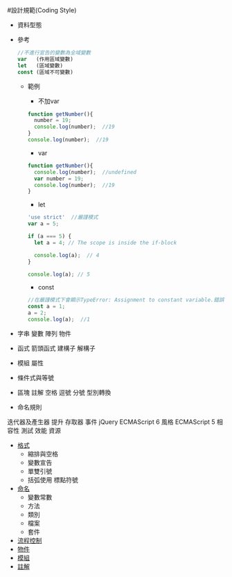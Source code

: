 #設計規範(Coding Style)

- 資料型態 
- 參考
    ```javascript
    //不進行宣告的變數為全域變數
    var   (作用區域變數)
    let   (區域變數)
    const (區域不可變數)
    ```
  - 範例
    - 不加var
    ```javascript
    function getNumber(){
      number = 19;
      console.log(number);  //19
    }
    console.log(number);  //19
    ```

    - var
    ```javascript
    function getNumber(){
      console.log(number);  //undefined
      var number = 19;
      console.log(number);  //19
    }
    ```
    
    - let
    ```javascript
    'use strict'  //嚴謹模式
    var a = 5;

    if (a === 5) {
      let a = 4; // The scope is inside the if-block

      console.log(a);  // 4
    } 

    console.log(a); // 5
    ```
    
    - const
    ```javascript
    //在嚴謹模式下會顯示TypeError: Assignment to constant variable.錯誤
    const a = 1;
    a = 2;
    console.log(a);  //1
    ```
    
    

- 字串 變數 陣列 物件
- 函式 箭頭函式 建構子 解構子
- 模組 屬性 
- 條件式與等號 
- 區塊 註解 空格 逗號 分號 型別轉換
- 命名規則 


迭代器及產生器 提升 存取器 事件
jQuery
ECMAScript 6 風格
ECMAScript 5 相容性
測試 效能 資源

- [格式](./Specification)
  - 縮排與空格
  - 變數宣告
  - 單雙引號
  - 括弧使用
    標點符號
- [命名](./Notation)
  - 變數常數
  - 方法
  - 類別 
  - 檔案
  - 套件
- [流程控制](./Compare)
- [物件](./Object)
- [模組](./Module)
- [註解](./Comment)
